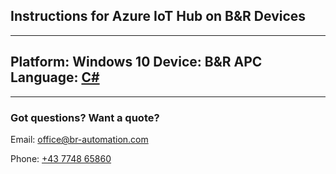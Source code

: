 
## Instructions for Azure IoT Hub on B&R Devices

---
Platform: Windows 10
Device: B&R APC
Language: [C#](/azure-iothub-windows-c#-instructions-B&R-apc.md)
---
  

---
### Got questions? Want a quote?
Email: [office@br-automation.com](mailto:office@br-automation.com)

Phone: [+43 7748 65860](callto:+43774865860)
